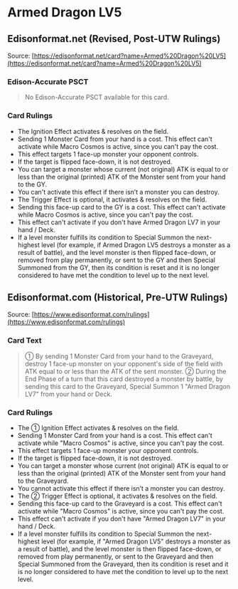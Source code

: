 # Armed Dragon LV5

## Edisonformat.net (Revised, Post-UTW Rulings)

Source: [https://edisonformat.net/card?name=Armed%20Dragon%20LV5](https://edisonformat.net/card?name=Armed%20Dragon%20LV5)

### Edison-Accurate PSCT

> No Edison-Accurate PSCT available for this card.

### Card Rulings

*   The Ignition Effect activates & resolves on the field.
*   Sending 1 Monster Card from your hand is a cost. This effect can't activate while Macro Cosmos is active, since you can't pay the cost.
*   This effect targets 1 face-up monster your opponent controls.
*   If the target is flipped face-down, it is not destroyed.
*   You can target a monster whose current (not original) ATK is equal to or less than the original (printed) ATK of the Monster sent from your hand to the GY.
*   You can't activate this effect if there isn’t a monster you can destroy.
*   The Trigger Effect is optional, it activates & resolves on the field.
*   Sending this face-up card to the GY is a cost. This effect can't activate while Macro Cosmos is active, since you can't pay the cost.
*   This effect can't activate if you don't have Armed Dragon LV7 in your hand / Deck.
*   If a level monster fulfills its condition to Special Summon the next-highest level (for example, if Armed Dragon LV5 destroys a monster as a result of battle), and the level monster is then flipped face-down, or removed from play permanently, or sent to the GY and then Special Summoned from the GY, then its condition is reset and it is no longer considered to have met the condition to level up to the next level.


## Edisonformat.com (Historical, Pre-UTW Rulings)

Source: [https://www.edisonformat.com/rulings](https://www.edisonformat.com/rulings)

### Card Text

> ① By sending 1 Monster Card from your hand to the Graveyard, destroy 1 face-up monster on your opponent's side of the field with ATK equal to or less than the ATK of the sent monster. ② During the End Phase of a turn that this card destroyed a monster by battle, by sending this card to the Graveyard, Special Summon 1 "Armed Dragon LV7" from your hand or Deck.

### Card Rulings

*   The ① Ignition Effect activates & resolves on the field.
*   Sending 1 Monster Card from your hand is a cost. This effect can't activate while "Macro Cosmos" is active, since you can't pay the cost.
*   This effect targets 1 face-up monster your opponent controls.
*   If the target is flipped face-down, it is not destroyed.
*   You can target a monster whose current (not original) ATK is equal to or less than the original (printed) ATK of the Monster sent from your hand to the Graveyard.
*   You cannot activate this effect if there isn’t a monster you can destroy.
*   The ② Trigger Effect is optional, it activates & resolves on the field.
*   Sending this face-up card to the Graveyard is a cost. This effect can't activate while "Macro Cosmos" is active, since you can't pay the cost.
*   This effect can't activate if you don't have "Armed Dragon LV7" in your hand / Deck.
*   If a level monster fulfills its condition to Special Summon the next-highest level (for example, if "Armed Dragon LV5" destroys a monster as a result of battle), and the level monster is then flipped face-down, or removed from play permanently, or sent to the Graveyard and then Special Summoned from the Graveyard, then its condition is reset and it is no longer considered to have met the condition to level up to the next level.


